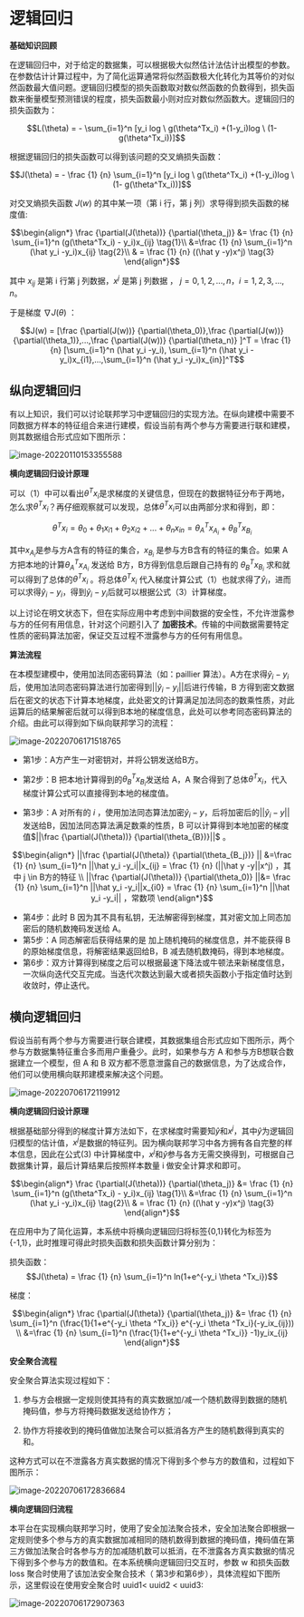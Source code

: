 # 逻辑回归

**基础知识回顾**

在逻辑回归中，对于给定的数据集，可以根据极大似然估计法估计出模型的参数。在参数估计计算过程中，为了简化运算通常将似然函数极大化转化为其等价的对似然函数最大值问题。逻辑回归模型的损失函数取对数似然函数的负数得到，损失函数来衡量模型预测错误的程度，损失函数最小则对应对数似然函数大。逻辑回归的损失函数为：

$$L(\theta) = - \sum_{i=1}^n [y_i log \ g(\theta^Tx_i) +(1-y_i)log \ (1- g(\theta^Tx_i))]$$

根据逻辑回归的损失函数可以得到该问题的交叉熵损失函数：

$$J(\theta)  = - \frac {1} {n} \sum_{i=1}^n [y_i log \ g(\theta^Tx_i) +(1-y_i)log \ (1- g(\theta^Tx_i))]$$



对交叉熵损失函数  $J(w)$  的其中某一项（第 i 行，第 j 列）求导得到损失函数的梯度值:

$$\begin{align*}
\frac {\partial(J(\theta))} {\partial(\theta_j)}  &=  \frac {1} {n} \sum_{i=1}^n (g(\theta^Tx_i) - y_i)x_{ij}    \tag{1}\\   
&=\frac {1} {n} \sum_{i=1}^n  (\hat y_i -y_i)x_{ij}    \tag{2}\\
& = \frac {1} {n} ((\hat y -y)x^j)  \tag{3}
\end{align*}$$

其中 $x_{ij}$ 是第 i 行第 j 列数据，$x^j$ 是第 j 列数据 ， $j = 0,1,2,...,n$，$i = 1,2,3,...,n$。

于是梯度 $\nabla J(\theta)$ ：

$$J(w) = [\frac {\partial(J(w))} {\partial(\theta_0)},\frac {\partial(J(w))} {\partial(\theta_1)},...,\frac {\partial(J(w))} {\partial(\theta_n)} ]^T = \frac {1} {n} [\sum_{i=1}^n  (\hat y_i -y_i), \sum_{i=1}^n   (\hat y_i -y_i)x_{i1},...,\sum_{i=1}^n  (\hat y_i -y_i)x_{in}]^T$$



## 纵向逻辑回归

有以上知识，我们可以讨论联邦学习中逻辑回归的实现方法。在纵向建模中需要不同数据方样本的特征组合来进行建模，假设当前有两个参与方需要进行联和建模，则其数据组合形式应如下图所示：

![image-20220110153355588](images/逻辑回归/image-20220110153355588.png)



**横向逻辑回归设计原理**

可以（1）中可以看出$\theta^Tx_i$是求梯度的关键信息，但现在的数据特征分布于两地，怎么求$\theta^Tx_i$？再仔细观察就可以发现，总体$\theta^Tx_i$可以由两部分求和得到，即：

$$\theta^Tx_i  = \theta_0 + \theta_1x_{i1}+ \theta_2x_{i2} + ...+\theta_nx_{in}  = \theta^T_Ax_{A_i}+\theta^T_Bx_{B_i}$$

其中$x_{A_i}$是参与方A含有的特征的集合，$x_{B_i}$ 是参与方B含有的特征的集合。如果 A 方把本地的计算$\theta^T_Ax_{A_i}$ 发送给 B方，B方得到信息后跟自己持有的 $\theta^T_Bx_{B_i}$ 求和就可以得到了总体的$\theta^Tx_i$ 。将总体$\theta^T x_i$ 代入梯度计算公式（1）也就求得了$\hat y_i$，进而可以求得$\hat y_i - y_i$，得到$\hat y_i - y_i$后就可以根据公式（3）计算梯度。

以上讨论在明文状态下，但在实际应用中考虑到中间数据的安全性，不允许泄露参与方的任何有用信息，针对这个问题引入了 **加密技术**。传输的中间数据需要特定性质的密码算法加密，保证交互过程不泄露参与方的任何有用信息。

**算法流程**

在本模型建模中，使用加法同态密码算法（如：paillier 算法）。A方在求得$\hat y_i - y_i$后，使用加法同态密码算法进行加密得到$||\hat y_i - y_i||$后进行传输，B 方得到密文数据后在密文的状态下计算本地梯度，此处密文的计算满足加法同态的数乘性质，对此运算后的结果解密后就可以得到B本地的梯度信息，此处可以参考同态密码算法的介绍。由此可以得到如下纵向联邦学习的流程：

![image-20220706171518765](images/逻辑回归/image-20220706171518765.png)



- 第1步：A方产生一对密钥对，并将公钥发送给B方。

- 第2步：B 把本地计算得到的$\theta^T_Bx_{B_i}$发送给 A，A 聚合得到了总体$\theta^T x_i$，代入梯度计算公式可以直接得到本地的梯度值。

- 第3步：A 对所有的 $i$ ，使用加法同态算法加密$\hat y_i - y$，后将加密后的$||\hat y_i - y||$发送给B，因加法同态算法满足数乘的性质，B 可以计算得到本地加密的梯度值$||\frac {\partial(J(\theta))} {\partial(\theta_{B})}||$ 。

  

$$\begin{align*}
||\frac {\partial(J(\theta)} {\partial(\theta_{B_j})} || &=\frac {1} {n} \sum_{i=1}^n ||\hat y_i -y_i||x_{ij}   = \frac {1} {n} (||\hat y -y||x^j) ，其中 j \in B方的特征 \\
||\frac {\partial(J(\theta))} {\partial(\theta_0)} ||&= \frac {1} {n} \sum_{i=1}^n  ||\hat y_i -y_i||x_{i0} = \frac {1} {n} \sum_{i=1}^n  ||\hat y_i -y_i|| ，常数项
\end{align*}$$



- 第4步：此时 B 因为其不具有私钥，无法解密得到梯度，其对密文加上同态加密后的随机数掩码发送给 A。
- 第5步：A 同态解密后获得结果的是 加上随机掩码的梯度信息，并不能获得 B 的原始梯度信息，将解密结果返回给B，B 减去随机数掩码，得到本地梯度。
- 第6步：双方计算得到梯度之后可以根据最速下降法或牛顿法来新梯度信息，一次纵向迭代交互完成。当迭代次数达到最大或者损失函数小于指定值时达到收敛时，停止迭代。





## 横向逻辑回归

假设当前有两个参与方需要进行联合建模，其数据集组合形式应如下图所示，两个参与方数据集特征重合多而用户重叠少。此时，如果参与方 A 和参与方B想联合数据建立一个模型，但 A 和 B 双方都不愿意泄露自己的数据信息，为了达成合作，他们可以使用横向联邦建模来解决这个问题。

![image-20220706172119912](images/逻辑回归/image-20220706172119912.png)

**横向逻辑回归设计原理**

根据基础部分得到的梯度计算方法如下，在求梯度时需要知$\hat y$和$x^j$，其中$\hat y$为逻辑回归模型的估计值，$x^j$是数据的特征列。因为横向联邦学习中各方拥有各自完整的样本信息，因此在公式(3) 中计算梯度中，$x^j$和$\hat y$参与各方无需交换得到，可根据自己数据集计算，最后计算结果后按照样本数量 i  做安全计算求和即可。

$$\begin{align*}
\frac {\partial(J(\theta))} {\partial(\theta_j)}  &=  \frac {1} {n} \sum_{i=1}^n (g(\theta^Tx_i) - y_i)x_{ij}    \tag{1}\\   
&=\frac {1} {n} \sum_{i=1}^n  (\hat y_i -y_i)x_{ij}    \tag{2}\\
& = \frac {1} {n} ((\hat y -y)x^j)  \tag{3}
\end{align*}$$

在应用中为了简化运算，本系统中将横向逻辑回归将标签{0,1}转化为标签为{-1,1}，此时推理可得此时损失函数和损失函数计算分别为：

损失函数：$$J(\theta) =  \frac {1} {n} \sum_{i=1}^n ln(1+e^{-y_i \theta ^Tx_i})$$

梯度：

$$\begin{align*}
\frac {\partial(J(\theta)} {\partial(\theta_j)}  &=  \frac {1} {n} \sum_{i=1}^n (\frac{1}{1+e^{-y_i \theta ^Tx_i}}  e^{-y_i \theta ^Tx_i}(-y_ix_{ij})) \\
&=\frac {1} {n} \sum_{i=1}^n  (\frac{1}{1+e^{-y_i \theta ^Tx_i}} -1)y_ix_{ij} 
\end{align*}$$


**安全聚合流程**

安全聚合算法实现过程如下：

1. 参与方会根据一定规则使其持有的真实数据加/减一个随机数得到数据的随机掩码值，参与方将掩码数据发送给协作方；

2. 协作方将接收到的掩码值做加法聚合可以抵消各方产生的随机数得到真实的和。

这种方式可以在不泄露各方真实数据的情况下得到多个参与方的数值和，过程如下图所示：

![image-20220706172836684](images/逻辑回归/image-20220706172836684.png)



**横向逻辑回归流程**

本平台在实现横向联邦学习时，使用了安全加法聚合技术，安全加法聚合即根据一定规则使多个参与方的真实数据加减相同的随机数得到数据的掩码值，掩码值在第三方做加法聚合时各参与方的加减随机数可以抵消，在不泄露各方真实数据的情况下得到多个参与方的数值和。在本系统横向逻辑回归交互时，参数 w 和损失函数loss 聚合时使用了该加法安全聚合技术（ 第3步和第6步），具体流程如下图所示，这里假设在使用安全聚合时 uuid1< uuid2 < uuid3:

![image-20220706172907363](images/逻辑回归/image-20220706172907363.png)
